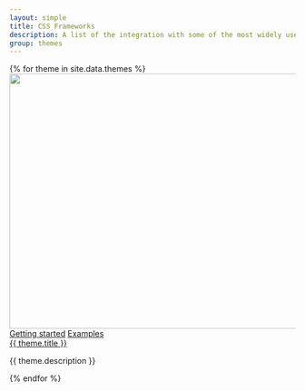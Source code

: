 ```yaml
---
layout: simple
title: CSS Frameworks
description: A list of the integration with some of the most widely used CSS frameworks.
group: themes
---
```


<div class="row">
  {% for theme in site.data.themes %}
  <div class="col-md-6">
    <div class="theme-card">
      <div class="theme-card__body">
        <a class="d-block" href="https://examples.bootstrap-table.com?{{ theme.name }}">
          <img width="600" height="450" src="{{ site.baseurl }}/assets/images/{{ theme.name }}.png">
        </a>
        <div class="theme-card__body__overlay">
          <a class="btn btn-brand btn-sm" href="{{ site.baseurl }}/themes/{{ theme.name }}">Getting started</a>
          <a class="btn btn-brand btn-sm" href="https://examples.bootstrap-table.com?{{ theme.name }}">Examples</a>
        </div>
      </div>
      <div class="theme-card__footer">
        <div class="theme-card__footer__item">
          <a class="theme-card__title mr-1" href="https://examples.bootstrap-table.com?{{ theme.name }}">{{ theme.title }}</a>
          <a class="float-right" href="{{ theme.url }}" target="_blank">
            <i class="fa fa-link"></i>
          </a>
          <p class="theme-card__info">{{ theme.description }}</p>
        </div>
      </div>
    </div>
  </div>
  {% endfor %}
</div>

